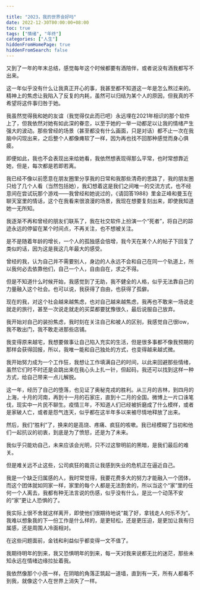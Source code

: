 ```yaml
---

title: "2023，我的世界会好吗"
date: 2022-12-30T00:00:00+08:00
toc: true
tags: ["情绪", "年终"]
categories: ["人生"]
hiddenFromHomePage: true
hiddenFromSearch: false
---
```


又到了一年的年末总结，感觉每年这个时候都要有酒陪伴，或者说没有酒我都写不出来。

这一年似乎没有什么让我真正开心的事，我甚至都不知道这一年是怎么熬过来的。精神上的焦虑让我陷入了反复的内耗，虽然可以归结为某个人的原因，但我真的不希望将这件事归咎于她。

我虽然觉得我和她的友谊（我觉得仅此而已吧）永远埋在2021年相识的那个软件上了，但我依然对她有如此深的眷恋，以至于她的一举一动都足以让我的情绪产生强大的波动。那些曾经的场景（甚至都没有什么画面，只是对话）都不止一次在我脑中闪现出来，之后整个人都像瘫软了一样，因为再也找不回那种感觉而身心俱疲。

即便如此，我也不会表现出来给她看，我依然想表现得那么平常，也时常想靠近她，但是，每次都是若即若离。

我已经不像以前愿意在朋友圈里分享我的日常和我那些清奇的思路了，我的朋友圈只给了几个人看（当然包括她），我幻想着这是我们之间唯一的交流方式，也不经意间在尝试玩那个游戏——我曾经和她说过的，《请回答1988》里金正峰和曼玉在聊天室里的情话，这个在我看来很浪漫的场景，我现在想要复刻出来，即使我知道她一无所知。

我逐渐不再和曾经的朋友们联系了，我在社交软件上扮演一个“死者”，将自己的踪迹永远的停留在某个时间点，不再关注，也不想被关注。

是不是随着年龄的增长，一个人的孤独感会倍增，我今天在某个人的帖子下回复了类似的话，因为这是我这几年最大的感受。

曾经的我，认为自己并不需要别人，身边的人永远不会和自己在同一个轨道上，所以我何必去依靠他们，自己一个人，自由自在，求之不得。

但是不知道什么时候开始，我感觉到了无助，我不健全的人格，似乎无法靠自己的力量融入这个社会。也可以说，我获得了自由，也获得了孤僻。

现在的我，对这个社会越来越焦虑，也对自己越来越焦虑，我再也不敢来一场说走就走的旅行，甚至一次说走就走的买菜都要犹豫很久，最后说服自己放弃。

我开始对自己的装扮焦虑，我时刻在关注自己和被人的区别，我感觉自己很low，我不敢出门，我不敢走进那些店铺。

我变得原来越宅，我想要做事让自己陷入充实的生活，但是很多事都不像我预期的那样会获得回报，所以，我唯一能和自己独处的方式，也变得越来越式微。

我开始努力成为一个工作狂，我想让工作填满自己的时间，以此来回避那些情绪，虽然它们时不时还是会跳出来在我心头上扎一针，但起码，我还可以找到这样一种方式，给自己带来一点儿解脱。

这一年，经历了自己的堕落，也见证了奥秘克戎的胜利。从三月的吉林，到四月的上海，十月的河南，再到十一月的石家庄，直到十二月的全国。微博上一片口诛笔伐，现实中一片民不聊生。疫情三年，不知道人们已经被折磨成了什么模样，或者是家破人亡，或者是怨气连天，似乎都在这半年多以来被尽情地释放了出来。

然后，我们“胜利”了，换来的是高烧、疼痛、疯狂的咳嗽。我已经模糊了当初和他们一起抗议的初衷，到底是为了愤怒，还是为了未来。

我似乎只能劝自己，未来应该会光明，只不过这黎明前的黑暗，是我们最后的难关。

但是难关远不止这些，公司疯狂的裁员让我感到失业的危机正在逼近自己。

我是一个缺乏归属感的人，我时常觉得，我要花费多大的努力才能融入一个团体，而这个团体就如同家一样，家里的每个人都是无法割舍的，所以当这个“家”里的任何一个人离去，我都有种无法言说的伤感，似乎没有什么，是比一个动荡不安的“家”更让人恐惧的了。

我实际上很不舍就这样离开，即使他们很期待地说“裁了好，拿钱走人何乐不为”。我难以想象我的下一份工作是什么样的，是更轻松，还是更压迫，是更加让我有归属感，还是周围人冷面相对。

在这些问题面前，金钱和利益似乎都变得一文不值了。

我期待明年的到来，我又恐惧明年的到来，每一天对我来说都无比的迷茫，那些未知永远在情绪边缘拉扯着我。

我依然像那个小孩一样，在阴暗的角落正筑起一道墙，直到有一天，所有人都看不到我，就像这个人在世界上消失了一样。

